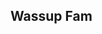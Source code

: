 ## Wassup Fam

<!--
**Earth172/Earth172** is a ✨ _special_ ✨ repository because its `README.md` (this file) appears on your GitHub profile.

Here are some ideas to get you started:

- 🔭 I’m currently working on Desinging software
- 🌱 I’m currently learning OOP
- 👯 I’m looking to collaborate on EDA work , coz I nedd to learn
- 🤔 I’m looking for help with Upcoming Projects
- 💬 Ask me about Crytpto (always Intrested)
- 📫 How to reach me: mail me
- 😄 Pronouns: I don't care
- ⚡ Fun fact: I am Male
-->
